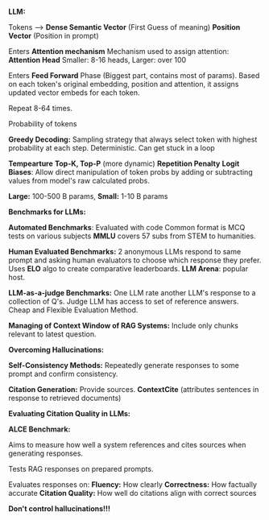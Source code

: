 
**LLM:**

Tokens  --> **Dense Semantic Vector** (First Guess of meaning)
		   **Position Vector** (Position in prompt)
		   
Enters **Attention mechanism**
Mechanism used to assign attention: **Attention Head**
Smaller: 8-16 heads, Larger: over 100

Enters **Feed Forward** Phase (Biggest part, contains most of params).
Based on each token's original embedding, position and attention, it assigns updated vector embeds for each token.

Repeat 8-64 times.

Probability of tokens

**Greedy Decoding:** Sampling strategy that always select token with highest probability at each step.
Deterministic.
Can get stuck in a loop

**Tempearture**
**Top-K, Top-P** (more dynamic) 
**Repetition Penalty**
**Logit Biases**: Allow direct manipulation of token probs by adding or subtracting values from model's raw calculated probs.

**Large:** 100-500 B params, **Small:** 1-10 B params

**Benchmarks for LLMs:**

**Automated Benchmarks**:
Evaluated with code
Common format is MCQ tests on various subjects
**MMLU** covers 57 subs from STEM to humanities.

**Human Evaluated Benchmarks:**
2 anonymous LLMs respond to same prompt and asking human evaluators to choose which response they prefer.
Uses **ELO** algo to create comparative leaderboards.
**LLM Arena**: popular host.

**LLM-as-a-judge Benchmarks:**
One LLM rate another LLM's response to a collection of Q's.
Judge LLM has access to set of reference answers.
Cheap and Flexible Evaluation Method.

**Managing of Context Window of RAG Systems:** Include only chunks relevant to latest question.

**Overcoming Hallucinations:**

**Self-Consistency Methods:** Repeatedly generate responses to some prompt and confirm consistency.

**Citation Generation:** Provide sources. **ContextCite** (attributes sentences in response to retrieved documents)

**Evaluating Citation Quality in LLMs:**

**ALCE Benchmark:** 

Aims to measure how well a system references and cites sources when generating responses.

Tests RAG responses on prepared prompts.

Evaluates responses on:
**Fluency:** How clearly
**Correctness:** How factually accurate
**Citation Quality:** How well do citations align with correct sources

**Don't control hallucinations!!!**
